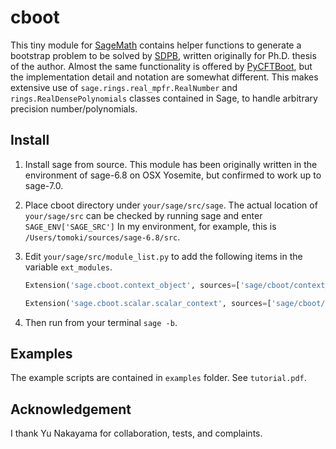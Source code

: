 # cboot

This tiny module for [SageMath](http://www.sagemath.org) contains helper functions
to generate a bootstrap problem to be solved by [SDPB](https://github.com/davidsd/sdpb),
written originally for Ph.D. thesis of the author.
Almost the same functionality is offered by [PyCFTBoot](https://github.com/cbehan/pycftboot),
but the implementation detail and notation are somewhat different.
This makes extensive use of `sage.rings.real_mpfr.RealNumber`
and `rings.RealDensePolynomials` classes contained in Sage,
to handle arbitrary precision number/polynomials.

## Install

1. Install sage from source.
   This module has been originally written in the environment of sage-6.8 on OSX Yosemite,
   but confirmed to work up to sage-7.0.

1. Place cboot directory under `your/sage/src/sage`.
   The actual location of `your/sage/src` can be checked by running sage and enter `SAGE_ENV['SAGE_SRC']`
   In my environment, for example, this is `/Users/tomoki/sources/sage-6.8/src`.

1. Edit `your/sage/src/module_list.py` to add the following items in the variable `ext_modules`.

   ```python
   Extension('sage.cboot.context_object', sources=['sage/cboot/context_object.pyx', 'sage/cboot/partial_fraction.c', 'sage/cboot/integral_decomp.c', 'sage/cboot/chol_and_inverse.c', 'sage/cboot/context_variables.c'], extra_compile_args=['-std=c99'], libraries=['gmp', 'mpfr'], language='c'),

   Extension('sage.cboot.scalar.scalar_context', sources=['sage/cboot/scalar/scalar_context.pyx', 'sage/cboot/scalar/hor_formula.c', 'sage/cboot/scalar/hor_recursion.c'], include_dirs=['sage/cboot', 'sage/cboot/scalar'], depends=['sage/cboot/context_variables.h'], extra_compile_args=['-std=c99'], libraries=['gmp', 'mpfr'], language='c'),
   ```

1. Then run from your terminal `sage -b`.

## Examples

The example scripts are contained in `examples` folder. See `tutorial.pdf`.

## Acknowledgement

I thank Yu Nakayama for collaboration, tests, and complaints.
